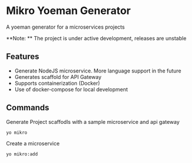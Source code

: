 # Mikro Yoeman Generator

A yoeman generator for a microservices projects

**Note: ** The project is under active development, releases are unstable

## Features

- Generate NodeJS microservice. More language support in the future
- Generates scaffold for API Gateway
- Supports containerization (Docker)
- Use of docker-compose for local development

## Commands

Generate Project scaffodls with a sample microservice and api gateway

`yo mikro`

Create a microservice

`yo mikro:add`

